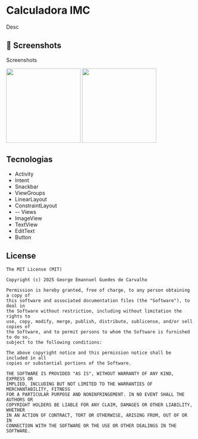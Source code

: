 # Calculadora IMC
Desc

## :camera_flash: Screenshots
<!-- You can add more screenshots here if you like -->
Screenshots

<img src="https://github.com/user-attachments/assets/b34fbd4d-2d37-447b-ab8b-7f3236308972" width="200"/> <img  src="https://github.com/user-attachments/assets/db694813-8d01-4350-b19a-7216cae35706" width="200"/>



## Tecnologias
- Activity
- Intent
- Snackbar
- ViewGroups
- LinearLayout
- ConstraintLayout
- 
  --  Views
- ImageView
- TextView
- EditText
- Button


## License
```
The MIT License (MIT)

Copyright (c) 2025 George Emannuel Guedes de Carvalho

Permission is hereby granted, free of charge, to any person obtaining a copy of
this software and associated documentation files (the "Software"), to deal in
the Software without restriction, including without limitation the rights to
use, copy, modify, merge, publish, distribute, sublicense, and/or sell copies of
the Software, and to permit persons to whom the Software is furnished to do so,
subject to the following conditions:

The above copyright notice and this permission notice shall be included in all
copies or substantial portions of the Software.

THE SOFTWARE IS PROVIDED "AS IS", WITHOUT WARRANTY OF ANY KIND, EXPRESS OR
IMPLIED, INCLUDING BUT NOT LIMITED TO THE WARRANTIES OF MERCHANTABILITY, FITNESS
FOR A PARTICULAR PURPOSE AND NONINFRINGEMENT. IN NO EVENT SHALL THE AUTHORS OR
COPYRIGHT HOLDERS BE LIABLE FOR ANY CLAIM, DAMAGES OR OTHER LIABILITY, WHETHER
IN AN ACTION OF CONTRACT, TORT OR OTHERWISE, ARISING FROM, OUT OF OR IN
CONNECTION WITH THE SOFTWARE OR THE USE OR OTHER DEALINGS IN THE SOFTWARE.
```
